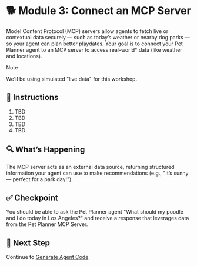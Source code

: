 # 🐕 Module 3: Connect an MCP Server

Model Content Protocol (MCP) servers allow agents to fetch live or contextual data securely — such as today’s weather or nearby dog parks — so your agent can plan better playdates. Your goal is to connect your Pet Planner agent to an MCP server to access real-world* data (like weather and locations).

> [!NOTE]
>We'll be using simulated "live data" for this workshop.

## 🧩 Instructions

1. TBD
1. TBD
1. TBD
1. TBD

## 🔍 What’s Happening

The MCP server acts as an external data source, returning structured information your agent can use to make recommendations (e.g., "It’s sunny — perfect for a park day!").

## ✅ Checkpoint

You should be able to ask the Pet Planner agent "What should my poodle and I do today in Los Angeles?" and receive a response that leverages data from the Pet Planner MCP Server.

## 🐾 Next Step

Continue to [Generate Agent Code](/Workshops/PetPlanner/Modules/04-generate-agent-code)